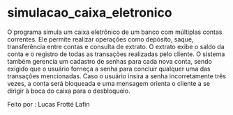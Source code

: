 # simulacao_caixa_eletronico

O programa simula um caixa eletrônico de um banco com múltiplas contas correntes. Ele permite realizar operações como depósito, saque, transferência entre contas e consulta de extrato. O extrato exibe o saldo da conta e o registro de todas as transações realizadas pelo cliente. O sistema também gerencia um cadastro de senhas para cada nova conta, sendo exigido que o usuário forneça a senha para concluir qualquer uma das transações mencionadas. Caso o usuário insira a senha incorretamente três vezes, a conta será bloqueada e uma mensagem orienta o cliente a se dirigir à boca do caixa para o desbloqueio.

Feito por : Lucas Frotté Lafin
